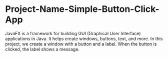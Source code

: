 # Project-Name-Simple-Button-Click-App
JavaFX is a framework for building GUI (Graphical User Interface) applications in Java. It helps create windows, buttons, text, and more. In this project, we create a window with a button and a label. When the button is clicked, the label shows a message.
